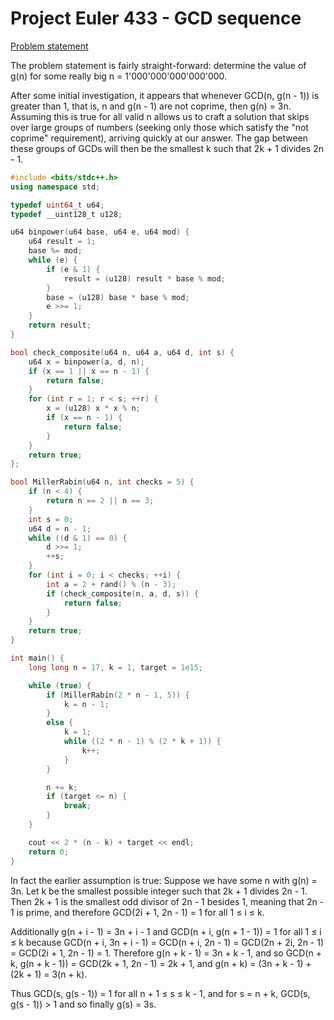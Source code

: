 # Project Euler 433 - GCD sequence

[Problem statement](https://projecteuler.net/problem=433)

The problem statement is fairly straight-forward: determine the value of g(n) for some really big n = 1'000'000'000'000'000.

After some initial investigation, it appears that whenever GCD(n, g(n - 1)) is greater than 1, that is, n and g(n - 1) are not coprime, then g(n) = 3n. Assuming this is true for all valid n allows us to craft a solution that skips over large groups of numbers (seeking only those which satisfy the "not coprime" requirement), arriving quickly at our answer. The gap between these groups of GCDs will then be the smallest k such that 2k + 1 divides 2n - 1.

```c++
#include <bits/stdc++.h>
using namespace std;

typedef uint64_t u64;
typedef __uint128_t u128;

u64 binpower(u64 base, u64 e, u64 mod) {
    u64 result = 1;
    base %= mod;
    while (e) {
        if (e & 1) {
            result = (u128) result * base % mod;
        }
        base = (u128) base * base % mod;
        e >>= 1;
    }
    return result;
}

bool check_composite(u64 n, u64 a, u64 d, int s) {
    u64 x = binpower(a, d, n);
    if (x == 1 || x == n - 1) {
        return false;
    }
    for (int r = 1; r < s; ++r) {
        x = (u128) x * x % n;
        if (x == n - 1) {
            return false;
        }
    }
    return true;
};

bool MillerRabin(u64 n, int checks = 5) {
    if (n < 4) {
        return n == 2 || n == 3;
    }
    int s = 0;
    u64 d = n - 1;
    while ((d & 1) == 0) {
        d >>= 1;
        ++s;
    }
    for (int i = 0; i < checks; ++i) {
        int a = 2 + rand() % (n - 3);
        if (check_composite(n, a, d, s)) {
            return false;
        }
    }
    return true;
}

int main() {
    long long n = 17, k = 1, target = 1e15;

    while (true) {
        if (MillerRabin(2 * n - 1, 5)) {
            k = n - 1;
        }
        else {
            k = 1;
            while ((2 * n - 1) % (2 * k + 1)) {
                k++;
            }
        }

        n += k;
        if (target <= n) {
            break;
        }
    }

    cout << 2 * (n - k) + target << endl;
    return 0;
}
```

In fact the earlier assumption is true:
Suppose we have some n with g(n) = 3n. Let k be the smallest possible integer such that 2k + 1 divides 2n - 1. Then 2k + 1 is the smallest odd divisor of 2n - 1 besides 1, meaning that 2n - 1 is prime, and therefore GCD(2i + 1, 2n - 1) = 1 for all 1 &leq; i &leq; k. 

Additionally g(n + i - 1) = 3n + i - 1 and GCD(n + i, g(n + 1 - 1)) = 1 for all 1 &leq; i &leq; k because GCD(n + i, 3n + i - 1) = GCD(n + i, 2n - 1) = GCD(2n + 2i, 2n - 1) = GCD(2i + 1, 2n - 1) = 1. 
Therefore g(n + k - 1) = 3n + k - 1, and so GCD(n + k, g(n + k - 1)) = GCD(2k + 1, 2n - 1) = 2k + 1, and g(n + k) = (3n + k - 1) + (2k + 1) = 3(n + k). 

Thus GCD(s, g(s - 1)) = 1 for all n + 1 &leq; s &leq; k - 1, and for s = n + k, GCD(s, g(s - 1)) > 1 and so finally g(s) = 3s.


